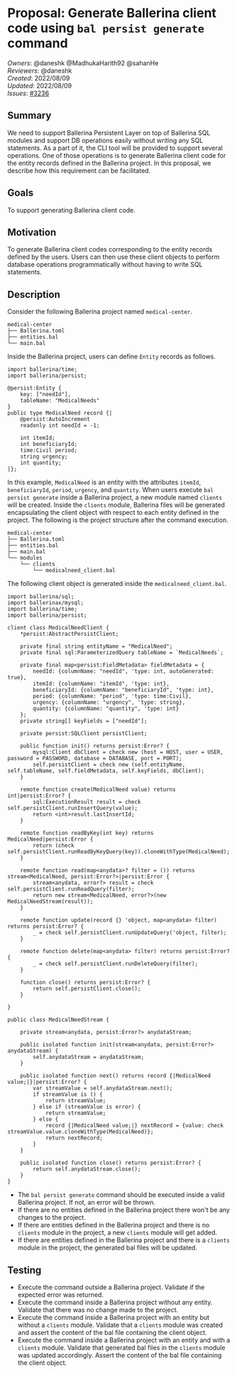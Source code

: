 # Proposal: Generate Ballerina client code using `bal persist generate` command

_Owners_: @daneshk @MadhukaHarith92 @sahanHe  
_Reviewers_: @daneshk  
_Created_: 2022/08/09   
_Updated_: 2022/08/09  
_Issues_: [#3236](https://github.com/ballerina-platform/ballerina-standard-library/issues/3236)

## Summary
We need to support Ballerina Persistent Layer on top of Ballerina SQL modules and support DB operations easily without writing any SQL statements. As a part of it, the CLI tool will be provided to support several operations. One of those operations is to generate Ballerina client code for the entity records defined in the Ballerina project. In this proposal, we describe how this requirement can be facilitated.

## Goals
To support generating Ballerina client code.

## Motivation
To generate Ballerina client codes corresponding to the entity records defined by the users. Users can then use these client objects to perform database operations programmatically without having to write SQL statements.

## Description
Consider the following Ballerina project named `medical-center`.
```
medical-center
├── Ballerina.toml
├── entities.bal
└── main.bal
```

Inside the Ballerina project, users can define `Entity` records as follows.

```ballerina
import ballerina/time;
import ballerina/persist;

@persist:Entity {
    key: ["needId"],
    tableName: "MedicalNeeds"
}
public type MedicalNeed record {|
    @persist:AutoIncrement
    readonly int needId = -1;

    int itemId;
    int beneficiaryId;
    time:Civil period;
    string urgency;
    int quantity;
|};
```

In this example, `MedicalNeed` is an entity with the attributes `itemId`, `beneficiaryId`, `period`, `urgency`, and `quantity`. When users execute `bal persist generate` inside a Ballerina project, a new module named `clients` will be created. Inside the `clients` module, Ballerina files will be generated encapsulating the client object with respect to each entity defined in the project. The following is the project structure after the command execution.
```
medical-center
├── Ballerina.toml
├── entities.bal
├── main.bal
└── modules
    └── clients
        └── medicalneed_client.bal
```

The following client object is generated inside the `medicalneed_client.bal`.

```ballerina
import ballerina/sql;
import ballerinax/mysql;
import ballerina/time;
import ballerina/persist;

client class MedicalNeedClient {
    *persist:AbstractPersistClient;

    private final string entityName = "MedicalNeed";
    private final sql:ParameterizedQuery tableName = `MedicalNeeds`;

    private final map<persist:FieldMetadata> fieldMetadata = {
        needId: {columnName: "needId", 'type: int, autoGenerated: true},
        itemId: {columnName: "itemId", 'type: int},
        beneficiaryId: {columnName: "beneficiaryId", 'type: int},
        period: {columnName: "period", 'type: time:Civil},
        urgency: {columnName: "urgency", 'type: string},
        quantity: {columnName: "quantity", 'type: int}
    };
    private string[] keyFields = ["needId"];

    private persist:SQLClient persistClient;

    public function init() returns persist:Error? {
        mysql:Client dbClient = check new (host = HOST, user = USER, password = PASSWORD, database = DATABASE, port = PORT);
        self.persistClient = check new (self.entityName, self.tableName, self.fieldMetadata, self.keyFields, dbClient);
    }

    remote function create(MedicalNeed value) returns int|persist:Error? {
        sql:ExecutionResult result = check self.persistClient.runInsertQuery(value);
        return <int>result.lastInsertId;
    }

    remote function readByKey(int key) returns MedicalNeed|persist:Error {
        return (check self.persistClient.runReadByKeyQuery(key)).cloneWithType(MedicalNeed);
    }

    remote function read(map<anydata>? filter = ()) returns stream<MedicalNeed, persist:Error?>|persist:Error {
        stream<anydata, error?> result = check self.persistClient.runReadQuery(filter);
        return new stream<MedicalNeed, error?>(new MedicalNeedStream(result));
    }

    remote function update(record {} 'object, map<anydata> filter) returns persist:Error? {
        _ = check self.persistClient.runUpdateQuery('object, filter);
    }

    remote function delete(map<anydata> filter) returns persist:Error? {
        _ = check self.persistClient.runDeleteQuery(filter);
    }

    function close() returns persist:Error? {
        return self.persistClient.close();
    }

}

public class MedicalNeedStream {

    private stream<anydata, persist:Error?> anydataStream;

    public isolated function init(stream<anydata, persist:Error?> anydataStream) {
        self.anydataStream = anydataStream;
    }

    public isolated function next() returns record {|MedicalNeed value;|}|persist:Error? {
        var streamValue = self.anydataStream.next();
        if streamValue is () {
            return streamValue;
        } else if (streamValue is error) {
            return streamValue;
        } else {
            record {|MedicalNeed value;|} nextRecord = {value: check streamValue.value.cloneWithType(MedicalNeed)};
            return nextRecord;
        }
    }

    public isolated function close() returns persist:Error? {
        return self.anydataStream.close();
    }
}
```

- The `bal persist generate` command should be executed inside a valid Ballerina project. If not, an error will be thrown.
- If there are no entities defined in the Ballerina project there won't be any changes to the project.
- If there are entities defined in the Ballerina project and there is no `clients` module in the project, a new `clients` module will get added.
- If there are entities defined in the Ballerina project and there is a `clients` module in the project, the generated bal files will be updated.

## Testing
- Execute the command outside a Ballerina project. Validate if the expected error was returned.
- Execute the command inside a Ballerina project without any entity. Validate that there was no change made to the project.
- Execute the command inside a Ballerina project with an entity but without a `clients` module. Validate that a `clients` module was created and assert the content of the bal file containing the client object.
- Execute the command inside a Ballerina project with an entity and with a `clients` module. Validate that generated bal files in the `clients` module was updated accordingly. Assert the content of the bal file containing the client object.
